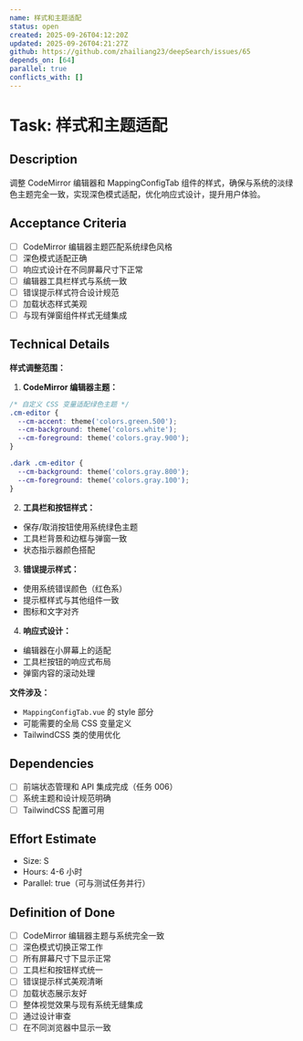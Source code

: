 ```yaml
---
name: 样式和主题适配
status: open
created: 2025-09-26T04:12:20Z
updated: 2025-09-26T04:21:27Z
github: https://github.com/zhailiang23/deepSearch/issues/65
depends_on: [64]
parallel: true
conflicts_with: []
---
```


# Task: 样式和主题适配

## Description

调整 CodeMirror 编辑器和 MappingConfigTab 组件的样式，确保与系统的淡绿色主题完全一致，实现深色模式适配，优化响应式设计，提升用户体验。

## Acceptance Criteria

- [ ] CodeMirror 编辑器主题匹配系统绿色风格
- [ ] 深色模式适配正确
- [ ] 响应式设计在不同屏幕尺寸下正常
- [ ] 编辑器工具栏样式与系统一致
- [ ] 错误提示样式符合设计规范
- [ ] 加载状态样式美观
- [ ] 与现有弹窗组件样式无缝集成

## Technical Details

**样式调整范围：**

1. **CodeMirror 编辑器主题：**
```css
/* 自定义 CSS 变量适配绿色主题 */
.cm-editor {
  --cm-accent: theme('colors.green.500');
  --cm-background: theme('colors.white');
  --cm-foreground: theme('colors.gray.900');
}

.dark .cm-editor {
  --cm-background: theme('colors.gray.800');
  --cm-foreground: theme('colors.gray.100');
}
```

2. **工具栏和按钮样式：**
- 保存/取消按钮使用系统绿色主题
- 工具栏背景和边框与弹窗一致
- 状态指示器颜色搭配

3. **错误提示样式：**
- 使用系统错误颜色（红色系）
- 提示框样式与其他组件一致
- 图标和文字对齐

4. **响应式设计：**
- 编辑器在小屏幕上的适配
- 工具栏按钮的响应式布局
- 弹窗内容的滚动处理

**文件涉及：**
- `MappingConfigTab.vue` 的 style 部分
- 可能需要的全局 CSS 变量定义
- TailwindCSS 类的使用优化

## Dependencies

- [ ] 前端状态管理和 API 集成完成（任务 006）
- [ ] 系统主题和设计规范明确
- [ ] TailwindCSS 配置可用

## Effort Estimate

- Size: S
- Hours: 4-6 小时
- Parallel: true（可与测试任务并行）

## Definition of Done

- [ ] CodeMirror 编辑器主题与系统完全一致
- [ ] 深色模式切换正常工作
- [ ] 所有屏幕尺寸下显示正常
- [ ] 工具栏和按钮样式统一
- [ ] 错误提示样式美观清晰
- [ ] 加载状态展示友好
- [ ] 整体视觉效果与现有系统无缝集成
- [ ] 通过设计审查
- [ ] 在不同浏览器中显示一致
